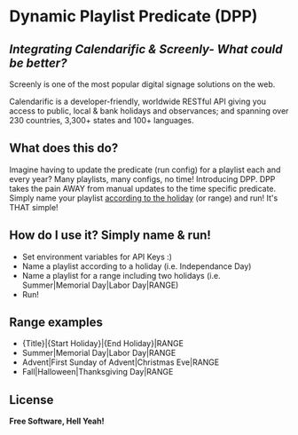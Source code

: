 # Dynamic Playlist Predicate  (DPP)
## _Integrating Calendarific & Screenly- What could be better?_

Screenly is one of the most popular digital signage solutions on the web. 

Calendarific is a developer-friendly, worldwide RESTful API giving you access to public, local & bank holidays and observances; and spanning over 230 countries, 3,300+ states and 100+ languages.

## What does this do?
Imagine having to update the predicate (run config) for a playlist each and every year? Many playlists, many configs, no time! Introducing DPP. DPP takes the pain AWAY from manual updates to the time specific predicate. Simply name your playlist [according to the holiday](https://calendarific.com/holidays/2022/US) (or range) and run! It's THAT simple!

## How do I use it? Simply name & run!
- Set environment variables for API Keys :)
- Name a playlist according to a holiday (i.e. Independance Day)
- Name a playlist for a range including two holidays (i.e. Summer|Memorial Day|Labor Day|RANGE)
- Run!

## Range examples
- {Title}|{Start Holiday}|{End Holiday}|RANGE
- Summer|Memorial Day|Labor Day|RANGE
- Advent|First Sunday of Advent|Christmas Eve|RANGE
- Fall|Halloween|Thanksgiving Day|RANGE

## License

**Free Software, Hell Yeah!**

